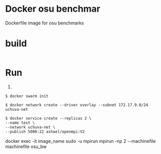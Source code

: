 # Docker osu benchmar
Dockerfile image for osu benchmarks

# build
```docker build -t osu_bench .
```

# Run

1.
```
$ docker swarm init
```
```
$ docker network create --driver overlay --subnet 172.17.9.0/24 uchuva-net
```
```
$ docker service create --replicas 2 \
--name test \
--network uchuva-net \
--publish 5000:22 ashael/openmpi:V2
```
docker exec -it image_name sudo -u mpirun mpirun -np 2 --machinefile machinefile osu_bw
```
